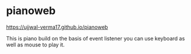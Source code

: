 # pianoweb

https://ujjwal-verma17.github.io/pianoweb

This is piano build on the basis of event listener you can use keyboard as well as mouse to play it.
